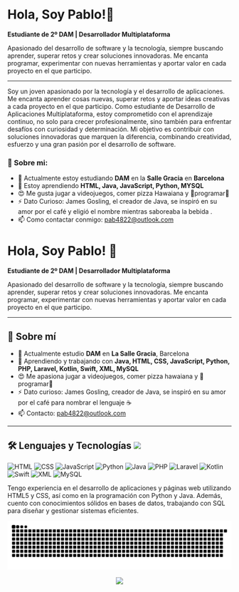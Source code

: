 # Hola, Soy Pablo!👋  
**Estudiante de 2º DAM | Desarrollador Multiplataforma**  

Apasionado del desarrollo de software y la tecnología, siempre buscando aprender, superar retos y crear soluciones innovadoras. Me encanta programar, experimentar con nuevas herramientas y aportar valor en cada proyecto en el que participo.  

---

Soy un joven apasionado por la tecnología y el desarrollo de aplicaciones. Me encanta aprender cosas nuevas, superar retos y aportar ideas creativas a cada proyecto en el que participo. Como estudiante de Desarrollo de Aplicaciones Multiplataforma, estoy comprometido con el aprendizaje continuo, no solo para crecer profesionalmente, sino también para enfrentar desafíos con curiosidad y determinación. Mi objetivo es contribuir con soluciones innovadoras que marquen la diferencia, combinando creatividad, esfuerzo y una gran pasión por el desarrollo de software. 


<h3>🔎 Sobre mi:</h3>

- 🔭 Actualmente estoy estudiando **DAM** en la **Salle Gracia** en **Barcelona**
- 🌱 Estoy aprendiendo **HTML, Java, JavaScript, Python, MYSQL**
- 😍 Me gusta jugar a videojuegos, comer pizza Hawaiana y 💙programar💙
- ⚡ Dato Curioso: James Gosling, el creador de Java, se inspiró en su amor por el café y eligió el nombre mientras saboreaba la bebida .
- 📫 Como contactar conmigo: pab4822@outlook.com

# Hola, Soy Pablo! 👋  
**Estudiante de 2º DAM | Desarrollador Multiplataforma**  

Apasionado del desarrollo de software y la tecnología, siempre buscando aprender, superar retos y crear soluciones innovadoras. Me encanta programar, experimentar con nuevas herramientas y aportar valor en cada proyecto en el que participo.  

---

## 🔎 Sobre mí

- 🔭 Actualmente estudio **DAM** en **La Salle Gracia**, Barcelona  
- 🌱 Aprendiendo y trabajando con **Java, HTML, CSS, JavaScript, Python, PHP, Laravel, Kotlin, Swift, XML, MySQL**  
- 😍 Me apasiona jugar a videojuegos, comer pizza hawaiana y 💙programar💙  
- ⚡ Dato curioso: James Gosling, creador de Java, se inspiró en su amor por el café para nombrar el lenguaje ☕  
- 📫 Contacto: pab4822@outlook.com  

---

## 🛠 Lenguajes y Tecnologías <img src='https://user-images.githubusercontent.com/74038190/206662607-d9e7591e-bbf9-42f9-9386-29efc927bc16.gif' width="40">

![HTML](https://img.shields.io/badge/html-%23E34F26.svg?style=for-the-badge&logo=html5&logoColor=white)
![CSS](https://img.shields.io/badge/css-2965f1.svg?style=for-the-badge&logo=css3&logoColor=white)
![JavaScript](https://img.shields.io/badge/javascript-%23F7DF1E.svg?style=for-the-badge&logo=javascript&logoColor=black)
![Python](https://img.shields.io/badge/python-3670A0?style=for-the-badge&logo=python&logoColor=ffdd54)
![Java](https://img.shields.io/badge/java-%23ED8B00.svg?style=for-the-badge&logo=openjdk&logoColor=white)
![PHP](https://img.shields.io/badge/php-%23777BB4.svg?style=for-the-badge&logo=php&logoColor=white)
![Laravel](https://img.shields.io/badge/laravel-%23FF2D20.svg?style=for-the-badge&logo=laravel&logoColor=white)
![Kotlin](https://img.shields.io/badge/kotlin-%230095D5.svg?style=for-the-badge&logo=kotlin&logoColor=white)
![Swift](https://img.shields.io/badge/swift-%23FA7343.svg?style=for-the-badge&logo=swift&logoColor=white)
![XML](https://img.shields.io/badge/xml-%230000FF.svg?style=for-the-badge&logo=xml&logoColor=white)
![MySQL](https://img.shields.io/badge/mysql-%2300f.svg?style=for-the-badge&logo=mysql&logoColor=white)


Tengo experiencia en el desarrollo de aplicaciones y páginas web utilizando HTML5 y CSS, 
así como en la programación con Python y Java. Además, cuento con conocimientos sólidos en bases de datos, 
trabajando con SQL para diseñar y gestionar sistemas eficientes.

![Snake animation Contribution Graph](https://raw.githubusercontent.com/Anmol-Baranwal/Anmol-Baranwal/output/github-contribution-grid-snake-dark.svg)
 
<p align="center">
  <img src="https://capsule-render.vercel.app/api?type=waving&color=gradient&height=60&section=footer&width=200"/>
</p>
